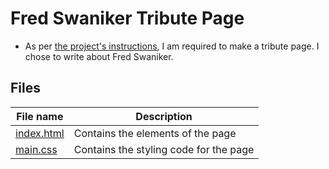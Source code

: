# Fred Swaniker Tribute Page
- As per [the project's instructions](https://www.freecodecamp.org/learn/responsive-web-design/responsive-web-design-projects/build-a-tribute-page), I am required to make a tribute page. I chose to write about Fred Swaniker.

## Files
| File name | Description |
|----------------------|-------------------------------------|
| [index.html](index.html) | Contains the elements of the page |
| [main.css](main.css) | Contains the styling code for the page |